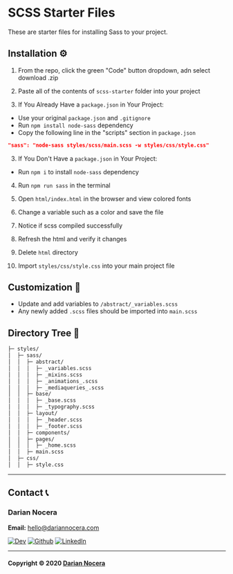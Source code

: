# SCSS Starter Files

These are starter files for installing Sass to your project.

## Installation :gear:

1. From the repo, click the green "Code" button dropdown, adn select download .zip

2. Paste all of the contents of `scss-starter` folder into your project

3. If You Already Have a `package.json` in Your Project:

- Use your original `package.json` and `.gitignore`
- Run `npm install node-sass` dependency
- Copy the following line in the "scripts" section in `package.json`

```json
"sass": "node-sass styles/scss/main.scss -w styles/css/style.css"
```

3. If You Don't Have a `package.json` in Your Project:

- Run `npm i` to install `node-sass` dependency

4. Run `npm run sass` in the terminal

5. Open `html/index.html` in the browser and view colored fonts

6. Change a variable such as a color and save the file

7. Notice if scss compiled successfully

8. Refresh the html and verify it changes

9. Delete `html` directory

10. Import `styles/css/style.css` into your main project file

## Customization :art:

- Update and add variables to `/abstract/_variables.scss`
- Any newly added `.scss` files should be imported into `main.scss`

## Directory Tree :deciduous_tree:

```bash
├─ styles/
│  ├─ sass/
│  │  ├─ abstract/
│  │  │  ├─ _variables.scss
│  │  │  ├─ _mixins.scss
│  │  │  ├─ _animations_.scss
│  │  │  ├─ _mediaqueries_.scss
│  │  ├─ base/
│  │  │  ├─ _base.scss
│  │  │  ├─ _typography.scss
│  │  ├─ layout/
│  │  │  ├─ _header.scss
│  │  │  ├─ _footer.scss
│  │  ├─ components/
│  │  ├─ pages/
│  │  │  ├─ _home.scss
│  │  ├─ main.scss
│  ├─ css/
│  │  ├─ style.css
```

---

## Contact :telephone_receiver:

### Darian Nocera

**Email:** [hello@dariannocera.com](mailto:hello@dariannocera.com)

[![Dev](https://img.shields.io/badge/dev.to-0A0A0A?style=for-the-badge&logo=dev.to&logoColor=white)](https://dev.to/darnocer) [![Github](https://img.shields.io/badge/GitHub-100000?style=for-the-badge&logo=github&logoColor=white)](https:/.github.com/darnocer) [![LinkedIn](https://img.shields.io/badge/LinkedIn-0077B5?style=for-the-badge&logo=linkedin&logoColor=white)](https://linkedin.com/in/darian-nocera)

---

#### Copyright &copy; 2020 [Darian Nocera](https://www.darnocer.io)
